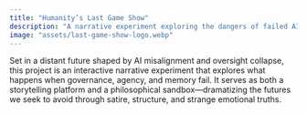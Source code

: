 ```yaml
---
title: "Humanity’s Last Game Show"
description: "A narrative experiment exploring the dangers of failed AI governance."
image: "assets/last-game-show-logo.webp"
---
```


Set in a distant future shaped by AI misalignment and oversight collapse, this project is an interactive narrative experiment that explores what happens when governance, agency, and memory fail. It serves as both a storytelling platform and a philosophical sandbox—dramatizing the futures we seek to avoid through satire, structure, and strange emotional truths.
